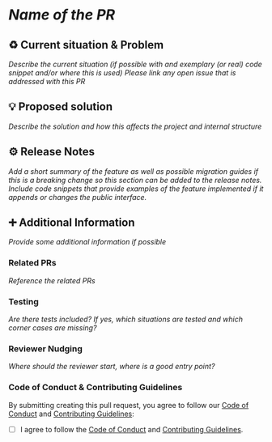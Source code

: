 # *Name of the PR*

## :recycle: Current situation & Problem
*Describe the current situation (if possible with and exemplary (or real) code snippet and/or where this is used)*
*Please link any open issue that is addressed with this PR*

## :bulb: Proposed solution
*Describe the solution and how this affects the project and internal structure*

## :gear: Release Notes 
*Add a short summary of the feature as well as possible migration guides if this is a breaking change so this section can be added to the release notes.*
*Include code snippets that provide examples of the feature implemented if it appends or changes the public interface.*

## :heavy_plus_sign: Additional Information
*Provide some additional information if possible*

### Related PRs
*Reference the related PRs*

### Testing
*Are there tests included? If yes, which situations are tested and which corner cases are missing?*

### Reviewer Nudging
*Where should the reviewer start, where is a good entry point?*

### Code of Conduct & Contributing Guidelines 

By submitting creating this pull request, you agree to follow our [Code of Conduct](https://github.com/Apodini/.github/blob/main/CODE_OF_CONDUCT.md) and [Contributing Guidelines](https://github.com/Apodini/.github/blob/main/CONTRIBUTING.md):
- [ ] I agree to follow the [Code of Conduct](https://github.com/Apodini/.github/blob/main/CODE_OF_CONDUCT.md) and [Contributing Guidelines](https://github.com/Apodini/.github/blob/main/CONTRIBUTING.md).